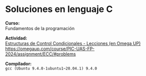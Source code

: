 # Soluciones en lenguaje C

**Curso:**\
Fundamentos de la programación

**Actividad:**\
[Estructuras de Control Condicionales - Lecciones (en Omega UP)](https://omegaup.com/course/PIC-UAS-FP-2024/assignment/ECC/#problems)\
<https://omegaup.com/course/PIC-UAS-FP-2024/assignment/ECC/#problems>

**Compilador:**\
`gcc (Ubuntu 9.4.0-1ubuntu1~20.04.1) 9.4.0`
